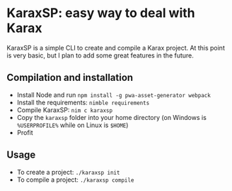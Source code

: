 # KaraxSP: easy way to deal with Karax

KaraxSP is a simple CLI to create and compile a Karax project.
At this point is very basic, but I plan to add some great features in the future.

## Compilation and installation
- Install Node and run `npm install -g pwa-asset-generator webpack`
- Install the requirements: `nimble requirements`
- Compile KaraxSP: `nim c karaxsp`
- Copy the `karaxsp` folder into your home directory (on Windows is `%USERPROFILE%` while on Linux is `$HOME`)
- Profit

## Usage
- To create a project: `./karaxsp init`
- To compile a project: `./karaxsp compile`